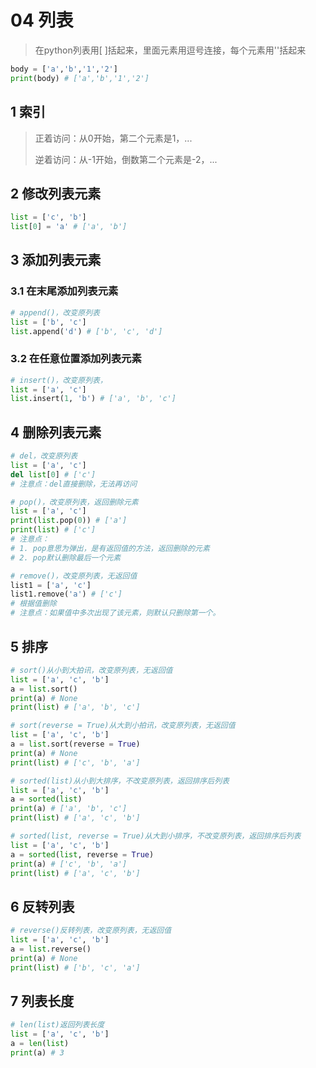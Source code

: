 

# 04 列表

> 在python列表用[ ]括起来，里面元素用逗号连接，每个元素用''括起来

```python
body = ['a','b','1','2'] 
print(body) # ['a','b','1','2']
```



## 1 索引

> 正着访问：从0开始，第二个元素是1，...
>
> 逆着访问：从-1开始，倒数第二个元素是-2，...



## 2 修改列表元素

```python
list = ['c', 'b']
list[0] = 'a' # ['a', 'b']
```



## 3 添加列表元素

### 3.1 在末尾添加列表元素

```python
# append()，改变原列表
list = ['b', 'c']
list.append('d') # ['b', 'c', 'd']
```

### 3.2 在任意位置添加列表元素

```python
# insert()，改变原列表，
list = ['a', 'c']
list.insert(1, 'b') # ['a', 'b', 'c']
```



## 4 删除列表元素

```python
# del，改变原列表
list = ['a', 'c']
del list[0] # ['c']
# 注意点：del直接删除，无法再访问
```

```python
# pop()，改变原列表，返回删除元素
list = ['a', 'c']
print(list.pop(0)) # ['a'] 
print(list) # ['c'] 
# 注意点：
# 1. pop意思为弹出，是有返回值的方法，返回删除的元素
# 2. pop默认删除最后一个元素
```

```python
# remove()，改变原列表，无返回值
list1 = ['a', 'c']
list1.remove('a') # ['c']
# 根据值删除
# 注意点：如果值中多次出现了该元素，则默认只删除第一个。
```

## 5 排序

```python
# sort()从小到大拍讯，改变原列表，无返回值
list = ['a', 'c', 'b']
a = list.sort()
print(a) # None
print(list) # ['a', 'b', 'c']

# sort(reverse = True)从大到小拍讯，改变原列表，无返回值
list = ['a', 'c', 'b']
a = list.sort(reverse = True)
print(a) # None
print(list) # ['c', 'b', 'a']
```

```python
# sorted(list)从小到大排序，不改变原列表，返回排序后列表
list = ['a', 'c', 'b']
a = sorted(list)
print(a) # ['a', 'b', 'c']
print(list) # ['a', 'c', 'b']

# sorted(list, reverse = True)从大到小排序，不改变原列表，返回排序后列表
list = ['a', 'c', 'b']
a = sorted(list, reverse = True)
print(a) # ['c', 'b', 'a']
print(list) # ['a', 'c', 'b']
```

## 6 反转列表

```python
# reverse()反转列表，改变原列表，无返回值
list = ['a', 'c', 'b']
a = list.reverse()
print(a) # None
print(list) # ['b', 'c', 'a']
```

## 7 列表长度

```python
# len(list)返回列表长度
list = ['a', 'c', 'b']
a = len(list)
print(a) # 3
```

